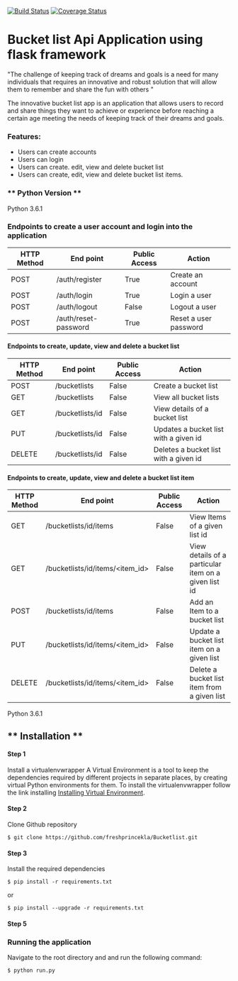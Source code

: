 [![Build Status](https://travis-ci.org/freshprincekla/Bucketlist-api.svg?branch=master)](https://travis-ci.org/freshprincekla/Bucketlist-api)
[![Coverage Status](https://coveralls.io/repos/github/freshprincekla/Bucketlist-api/badge.svg?branch=master)](https://coveralls.io/github/freshprincekla/Bucketlist-api?branch=master)

# Bucket list Api Application using flask framework

"The challenge of keeping track of dreams and goals is a need for many individuals that
requires an innovative and robust solution that will allow them to remember and share
the fun with others "

The innovative bucket list app is an application that allows users  to record and share
things they want to achieve or experience before reaching a certain age meeting the needs
of keeping track of their dreams and goals.

### Features:
* Users can create accounts
* Users can login
* Users can create. edit, view and delete bucket list
* Users can create, edit, view and delete bucket list items.

### ** Python Version **

Python 3.6.1

### Endpoints to create a user account and login into the application
HTTP Method|End point | Public Access|Action
-----------|----------|--------------|------
POST | /auth/register | True | Create an account
POST | /auth/login | True | Login a user
POST | /auth/logout | False | Logout a user
POST | /auth/reset-password | True | Reset a user password

#### Endpoints to create, update, view and delete a bucket list
HTTP Method|End point | Public Access|Action
-----------|----------|--------------|------
POST | /bucketlists | False | Create a bucket list
GET | /bucketlists | False | View all bucket lists
GET | /bucketlists/id | False | View details of a bucket list
PUT | /bucketlists/id | False | Updates a bucket list with a given id
DELETE | /bucketlists/id | False | Deletes a bucket list with a given id

#### Endpoints to create, update, view and delete a bucket list item
HTTP Method|End point | Public Access|Action
-----------|----------|--------------|------
GET | /bucketlists/id/items | False | View Items of a given list id
GET | /bucketlists/id/items/<item_id> | False | View details of a particular item on a given list id
POST | /bucketlists/id/items | False | Add an Item to a bucket list
PUT | /bucketlists/id/items/<item_id> | False | Update a bucket list item on a given list
DELETE | /bucketlists/id/items/<item_id> | False | Delete a bucket list item from a given list

Python 3.6.1

## ** Installation **

#### Step 1
Install a  virtualenvwrapper
A Virtual Environment is a tool to keep the dependencies required by different projects in separate places, by creating virtual Python environments for them.
To install  the virtualenvwrapper follow the link installing [Installing Virtual Environment](http://docs.python-guide.org/en/latest/dev/virtualenvs/).

#### Step 2
Clone Github repository

```
$ git clone https://github.com/freshprincekla/Bucketlist.git

```

#### Step 3
Install the required dependencies

```
$ pip install -r requirements.txt

```
or

```
$ pip install --upgrade -r requirements.txt

```

#### Step 5
### Running the application
Navigate to the root directory and and run the following command:

```
$ python run.py

```